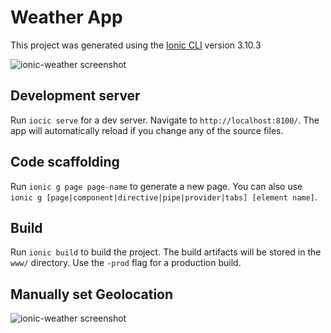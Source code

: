# Weather App

This project was generated using the [Ionic CLI](https://ionicframework.com/docs/cli/) version 3.10.3

![ionic-weather screenshot](https://github.com/Robinyo/ionic-weather/blob/master/ionic-weather.png)

## Development server

Run `iocic serve` for a dev server. Navigate to `http://localhost:8100/`. The app will automatically reload if you change any of the source files.

## Code scaffolding

Run `ionic g page page-name` to generate a new page. 
You can also use `ionic g [page|component|directive|pipe|provider|tabs] [element name]`.

## Build

Run `ionic build` to build the project. The build artifacts will be stored in the `www/` directory. Use the `-prod` flag for a production build.

## Manually set Geolocation

![ionic-weather screenshot](https://github.com/Robinyo/ionic-weather/blob/master/dev-tools-console-sensors.png)
